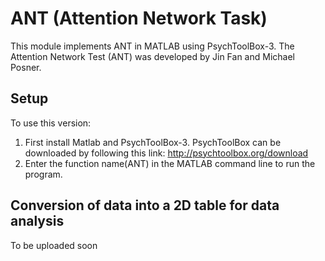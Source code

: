 # ANT (Attention Network Task)
This module implements ANT in MATLAB using PsychToolBox-3.
The Attention Network Test (ANT) was developed by Jin Fan and Michael Posner.

## Setup
To use this version:
1. First install Matlab and PsychToolBox-3. PsychToolBox can be downloaded by following this link: http://psychtoolbox.org/download
2. Enter the function name(ANT) in the MATLAB command line to run the program.

## Conversion of data into a 2D table for data analysis
To be uploaded soon
